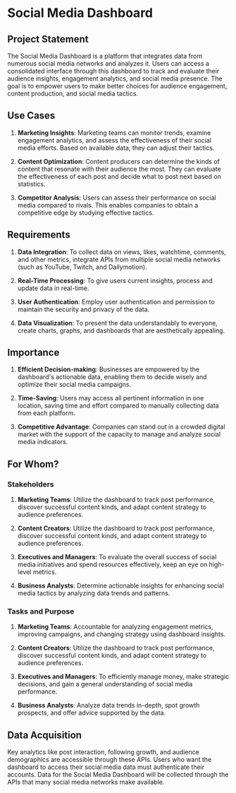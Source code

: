 # Social Media Dashboard

## Project Statement

The Social Media Dashboard is a platform that integrates data from numerous social media networks and analyzes it. Users can access a consolidated interface through this dashboard to track and evaluate their audience insights, engagement analytics, and social media presence. The goal is to empower users to make better choices for audience engagement, content production, and social media tactics.

## Use Cases

1. **Marketing Insights**: Marketing teams can monitor trends, examine engagement analytics, and assess the effectiveness of their social media efforts. Based on available data, they can adjust their tactics.

2. **Content Optimization**: Content producers can determine the kinds of content that resonate with their audience the most. They can evaluate the effectiveness of each post and decide what to post next based on statistics.

3. **Competitor Analysis**: Users can assess their performance on social media compared to rivals. This enables companies to obtain a competitive edge by studying effective tactics.

## Requirements

1. **Data Integration**: To collect data on views, likes, watchtime, comments, and other metrics, integrate APIs from multiple social media networks (such as YouTube, Twitch, and Dailymotion).

2. **Real-Time Processing**: To give users current insights, process and update data in real-time.

3. **User Authentication**: Employ user authentication and permission to maintain the security and privacy of the data.
4. **Data Visualization**: To present the data understandably to everyone, create charts, graphs, and dashboards that are aesthetically appealing.

## Importance

1. **Efficient Decision-making**: Businesses are empowered by the dashboard's actionable data, enabling them to decide wisely and optimize their social media campaigns.

2. **Time-Saving**: Users may access all pertinent information in one location, saving time and effort compared to manually collecting data from each platform.

3. **Competitive Advantage**: Companies can stand out in a crowded digital market with the support of the capacity to manage and analyze social media indicators.

## For Whom?

### Stakeholders

1. **Marketing Teams**: Utilize the dashboard to track post performance, discover successful content kinds, and adapt content strategy to audience preferences.

2. **Content Creators**: Utilize the dashboard to track post performance, discover successful content kinds, and adapt content strategy to audience preferences.

3. **Executives and Managers**: To evaluate the overall success of social media initiatives and spend resources effectively, keep an eye on high-level metrics.

4. **Business Analysts**: Determine actionable insights for enhancing social media tactics by analyzing data trends and patterns.

### Tasks and Purpose

1. **Marketing Teams**: Accountable for analyzing engagement metrics, improving campaigns, and changing strategy using dashboard insights.

2. **Content Creators**: Utilize the dashboard to track post performance, discover successful content kinds, and adapt content strategy to audience preferences.

3. **Executives and Managers**: To efficiently manage money, make strategic decisions, and gain a general understanding of social media performance.

4. **Business Analysts**: Analyze data trends in-depth, spot growth prospects, and offer advice supported by the data.

## Data Acquisition

Key analytics like post interaction, following growth, and audience demographics are accessible through these APIs. Users who want the dashboard to access their social media data must authenticate their accounts. Data for the Social Media Dashboard will be collected through the APIs that many social media networks make available.
